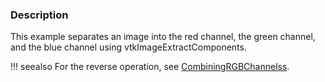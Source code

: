 ### Description

This example separates an image into the red channel, the green channel, and the blue channel using vtkImageExtractComponents.

!!! seealso
    For the reverse operation, see [CombiningRGBChannelss](/Cxx/Images/CombiningRGBChannels).
